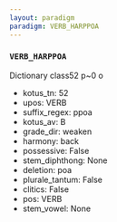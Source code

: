 ```yaml
---
layout: paradigm
paradigm: VERB_HARPPOA
---
```

### ` VERB_HARPPOA `

Dictionary class52 p~0 o
* kotus_tn: 52
* upos: VERB
* suffix_regex: ppoa
* kotus_av: B
* grade_dir: weaken
* harmony: back
* possessive: False
* stem_diphthong: None
* deletion: poa
* plurale_tantum: False
* clitics: False
* pos: VERB
* stem_vowel: None
